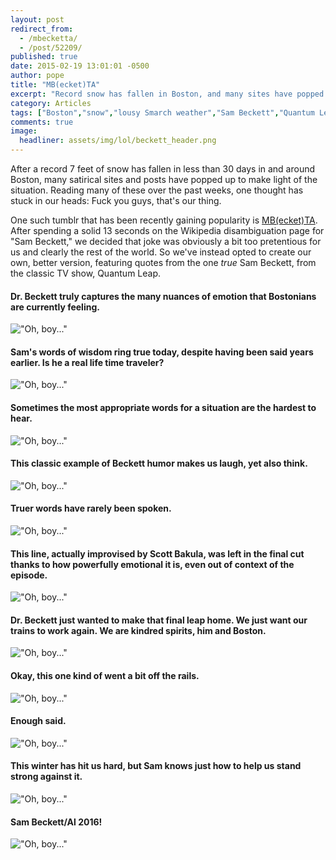 ```yaml
---
layout: post
redirect_from: 
  - /mbecketta/
  - /post/52209/
published: true
date: 2015-02-19 13:01:01 -0500
author: pope
title: "MB(ecket)TA"
excerpt: "Record snow has fallen in Boston, and many sites have popped up to make light of the situation. Fuck you guys, that's our thing. So we decided to fix the popular MB(ecket)TA tumblr the only way we know how."
category: Articles
tags: ["Boston","snow","lousy Smarch weather","Sam Beckett","Quantum Leap","our favorite TV shows","Oh boy...","Scott Bakula","Snowpocalypse 2015"]
comments: true 
image:
  headliner: assets/img/lol/beckett_header.png
---
```


After a record 7 feet of snow has fallen in less than 30 days in and around Boston, many satirical sites and posts have popped up to make light of the situation. Reading many of these over the past weeks, one thought has stuck in our heads: Fuck you guys, that's our thing.

One such tumblr that has been recently gaining popularity is [MB(ecket)TA](http://mbecketta.tumblr.com/). After spending a solid 13 seconds on the Wikipedia disambiguation page for "Sam Beckett," we decided that joke was obviously a bit too pretentious for us and clearly the rest of the world. So we've instead opted to create our own, better version, featuring quotes from the one _true_ Sam Beckett, from the classic TV show, Quantum Leap.

#### Dr. Beckett truly captures the many nuances of emotion that Bostonians are currently feeling.

!["Oh, boy..."](/assets/img/lol/beckett01.png)

#### Sam's words of wisdom ring true today, despite having been said years earlier. Is he a real life time traveler?

!["Oh, boy..."](/assets/img/lol/beckett02.png)

#### Sometimes the most appropriate words for a situation are the hardest to hear.

!["Oh, boy..."](/assets/img/lol/beckett03.png)

#### This classic example of Beckett humor makes us laugh, yet also think.

!["Oh, boy..."](/assets/img/lol/beckett04.png)

#### Truer words have rarely been spoken.

!["Oh, boy..."](/assets/img/lol/beckett05.png)

#### This line, actually improvised by Scott Bakula, was left in the final cut thanks to how powerfully emotional it is, even out of context of the episode.

!["Oh, boy..."](/assets/img/lol/beckett06.png)

#### Dr. Beckett just wanted to make that final leap home. We just want our trains to work again. We are kindred spirits, him and Boston.

!["Oh, boy..."](/assets/img/lol/beckett07.png)

#### Okay, this one kind of went a bit off the rails.

!["Oh, boy..."](/assets/img/lol/beckett08.png)

#### Enough said.

!["Oh, boy..."](/assets/img/lol/beckett09.png)

#### This winter has hit us hard, but Sam knows just how to help us stand strong against it.

!["Oh, boy..."](/assets/img/lol/beckett10.png)

#### Sam Beckett/Al 2016!

!["Oh, boy..."](/assets/img/lol/beckett11.png)